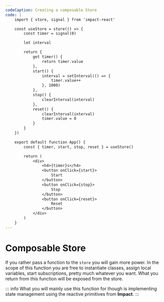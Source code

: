 ```yaml
---
codeCaption: Creating a composable Store
code: |
    import { store, signal } from 'impact-react'

    const useStore = store(() => {
        const timer = signal(0)

        let interval

        return {
            get timer() {
                return timer.value
            },
            start() {
                interval = setInterval(() => {
                    timer.value++
                }, 1000)
            },
            stop() {
                clearInterval(interval)
            },
            reset() {
                clearInterval(interval)
                timer.value = 0
            }
        }
    })

    export default function App() {
        const { timer, start, stop, reset } = useStore()

        return (
            <div>
                <h4>{timer}s</h4>
                <button onClick={start}>
                    Start
                </button>
                <button onClick={stop}>
                    Stop
                </button>
                <button onClick={reset}>
                    Reset
                </button>
            </div>
        )
    }
---
```


# Composable Store

If you rather pass a function to the `store` you will gain more power. In the scope of this function you are free to instantiate classes, assign local variables, start subscriptions, pretty much whatever you want. What you return from this function will be exposed from the store.

::: info
What you will mainly use this function for though is implementing state management using the reactive primitives from **Impact**.
:::

<ClientOnly>
  <Playground />
</ClientOnly>
